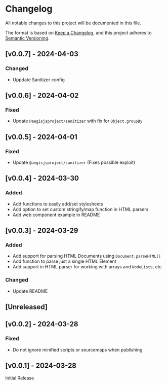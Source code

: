 # Changelog
All notable changes to this project will be documented in this file.

The format is based on [Keep a Changelog](https://keepachangelog.com/en/1.0.0/),
and this project adheres to [Semantic Versioning](https://semver.org/spec/v2.0.0.html).

## [v0.0.7] - 2024-04-03

### Changed
- Uppdate Sanitizer config

## [v0.0.6] - 2024-04-02

### Fixed
- Update `@aegisjsproject/sanitizer` with fix for `Object.groupBy`

## [v0.0.5] - 2024-04-01

### Fixed
- Update `@aegisjsproject/sanitizer` (Fixes possible exploit)

## [v0.0.4] - 2024-03-30

### Added
- Add functions to easily add/set stylesheets
- Add option to set custom stringify/map function in HTML parsers
- Add web component example in README

## [v0.0.3] - 2024-03-29

### Added
- Add support for parsing HTML Documents using `Document.parseHTML()`
- Add function to parse just a single HTML Element
- Add support in HTML parser for working with arrays and `NodeList`s, etc

### Changed
- Update README

## [Unreleased]

## [v0.0.2] - 2024-03-28

### Fixed
- Do not ignore minified scripts or sourcemaps when publishing

## [v0.0.1] - 2024-03-28

Initial Release
